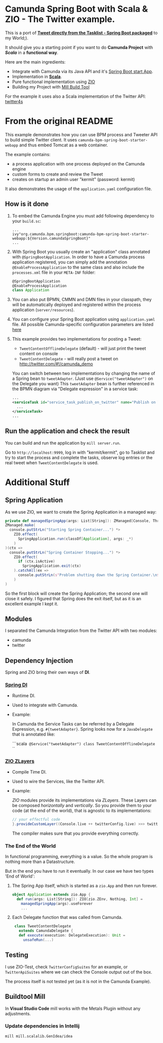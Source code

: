 # Camunda Spring Boot with Scala & ZIO - The Twitter example.

This is a port of [**Tweet directly from the Tasklist - Spring Boot packaged**](https://github.com/camunda/camunda-bpm-examples/tree/master/spring-boot-starter/example-twitter)
to my World;).

It should give you a starting point if you want to do 
**Camunda Project** with _**Scala**_ in a **functional way**.

Here are the main ingredients:
* Integrate with Camunda via its Java API and it's 
[Spring Boot start App](https://github.com/camunda/camunda-bpm-spring-boot-starter).
* Implementation in [**Scala**](https://www.scala-lang.org).
* Pure functional implementation using [ZIO](https://zio.dev)
* Building my Project with [Mill Build Tool](http://www.lihaoyi.com/mill/)

For the example it uses also a Scala implementation of the Twitter API:
[twitter4s](https://github.com/DanielaSfregola/twitter4s)

# From the original README
This example demonstrates how you can use BPM process and Tweeter API to build simple Twitter client. 
It uses `camunda-bpm-spring-boot-starter-webapp` and thus embed Tomcat as a web container.

The example contains:
- a process application with one process deployed on the Camunda engine
- custom forms to create and review the Tweet
- creates on startup an admin user "kermit" (password: kermit)

It also demonstrates the usage of the `application.yaml` configuration file.

## How is it done

1. To embed the Camunda Engine you must add following dependency to your `build.sc`:
   
    ```
    ...
    ivy"org.camunda.bpm.springboot:camunda-bpm-spring-boot-starter-webapp:${Version.camundaSpringBoot}"
    ...
    ```

2. With Spring Boot you usually create an "application" class annotated with `@SpringBootApplication`. In order to have a Camunda process application
registered, you can simply add the annotation `@EnableProcessApplication` to the same class and also include the `processes.xml` file in your `META-INF` folder:

    ```scala
    @SpringBootApplication
    @EnableProcessApplication
    class Application
    ```

3. You can also put BPMN, CMMN and DMN files in your classpath, they will be automatically deployed and registered within the process application (`server/resources`).

4. You can configure your Spring Boot application using `application.yaml` file. All possible Camunda-specific configuration parameters are listed [here](https://stage.docs.camunda.org/manual/7.12/user-guide/spring-boot-integration/configuration/)

5. This example provides two implementations for posting a Tweet:
   * `TweetContentOfflineDelegate` (default) - will just print the tweet content on console
   * `TweetContentDelegate` - will really post a tweet on http://twitter.com/#!/camunda_demo

   You can switch between two implementations by changing the name of a Spring bean to `tweetAdapter`. 
  (Just use `@Service("tweetAdapter")` on the Delegate you want)
  This `tweetAdapter` bean is further referenced in 
  the BPMN diagram via "Delegate expression" in a service task:

    ```xml
    ...
    <serviceTask id="service_task_publish_on_twitter" name="Publish on Twitter" camunda:delegateExpression="#{tweetAdapter}">
      ...
    </serviceTask>
    ...
    ```
   
## Run the application and check the result

You can build and run the application by `mill server.run`.

Go to `http://localhost:9999`, log in with "kermit/kermit", go to Tasklist and try to start the process and complete the tasks, observe log entries 
or the real tweet when `TweetContentDelegate` is used.

# Additional Stuff

## Spring Application
As we use ZIO, we want to create the Spring Application in a managed way:
```scala
private def managedSpringApp(args: List[String]): ZManaged[Console, Throwable, ConfigurableApplicationContext] =
ZManaged.make(
  console.putStrLn("Starting Spring Container...") *>
    ZIO.effect(
      SpringApplication.run(classOf[Application], args: _*)
    )
)(ctx =>
  console.putStrLn("Spring Container Stopping...") *>
    ZIO.effect(
      if (ctx.isActive)
        SpringApplication.exit(ctx)
    ).catchAll(ex =>
      console.putStrLn(s"Problem shutting down the Spring Container.\n${ex.getMessage}")
    )
)
```
So the first block will create the Spring Application; the second one will close it safely.
I figured that Spring does the exit itself, but as it is an excellent example I kept it.

## Modules
I separated the Camunda Integration from the Twitter API with two modules:
* camunda
* twitter

## Dependency Injection
Spring and ZIO bring their own ways of **DI**. 
### [Spring DI](https://www.springboottutorial.com/spring-framework-dependency-injection-inversion-of-control)
* Runtime DI.
* Used to integrate with Camunda.
* Example: 

  In Camunda the Service Tasks can be referred by a Delegate Expression, e.g. `#{tweetAdapter}`.
  Spring looks now for a `JavaDelegate` that is annotated like:
  
  ```scala`
  @Service("tweetAdapter")
  class TweetContentOfflineDelegate`
  ``

### [ZIO ZLayers](https://zio.dev/docs/howto/howto_use_layers)
* Compile Time DI.
* Used to wire the Services, like the Twitter API.
* Example:
 
  _ZIO_ modules provide its implementations via _ZLayers_.
  These Layers can be composed _horizontally_ and _vertically_. 
  So you provide them to your code (at the end of the world), 
  that is agnostic to its implementations:
  
  ```scala
  // your effectful code
  }.provideCustomLayer((Console.live ++ twitterConfig.live) >>> twitterApi.live)
  ```
  The compiler makes sure that you provide everything correctly.

### The End of the World
In functional programming, everything is a value. 
So the whole program is nothing more than a Datastructure.

But in the end you have to run it eventually. In our case we have two types 'End of World':
1. The Spring App itself, which is started as a `zio.App` and then run forever.
   
   ```scala
   object Application extends zio.App {
     def run(args: List[String]): ZIO[zio.ZEnv, Nothing, Int] =
       managedSpringApp(args).useForever
       ...
   ```
2. Each Delegate function that was called from Camunda.

   ```scala
    class TweetContentDelegate
      extends CamundaDelegate {
      def execute(execution: DelegateExecution): Unit =
        unsafeRun(...)
   ```
   
## Testing
I use ZIO-Test, check `TwitterConfigSuites` for an example, or `TwitterApiSuites` where we can check the Console output out of the box. 

The process itself is not tested yet (as it is not in the Camunda Example).

## Buildtool Mill
In **Visual Studio Code** mill works with the Metals Plugin without any adjustments.

### Update dependencies in Intellij

    mill mill.scalalib.GenIdea/idea